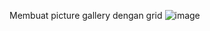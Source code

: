 Membuat picture gallery dengan grid
![image](https://user-images.githubusercontent.com/50267676/107486017-1cb8ea80-6bb7-11eb-8a2d-e63a010fd9f8.png)